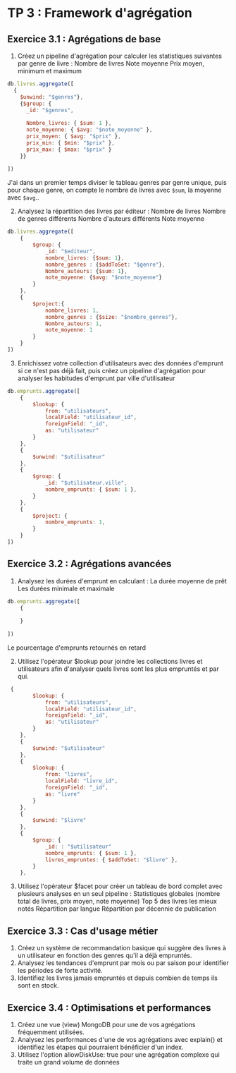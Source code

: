 # TP 3 : Framework d'agrégation
## Exercice 3.1 : Agrégations de base

1. Créez un pipeline d'agrégation pour calculer les statistiques suivantes par genre de livre :
Nombre de livres
Note moyenne
Prix moyen, minimum et maximum
```js
db.livres.aggregate([
  {
    $unwind: "$genres"},
    {$group: {
      _id: "$genres",
      
      Nombre_livres: { $sum: 1 },
      note_moyenne: { $avg: "$note_moyenne" },
      prix_moyen: { $avg: "$prix" },
      prix_min: { $min: "$prix" },
      prix_max: { $max: "$prix" }
    }}
  
])
```
J'ai dans un premier temps diviser le tableau genres par genre unique, puis pour chaque genre, on compte le nombre de livres avec `$sum`, la moyenne avec `$avg`..

2. Analysez la répartition des livres par éditeur :
Nombre de livres
Nombre de genres différents
Nombre d'auteurs différents
Note moyenne
```js
db.livres.aggregate([
    {
        $group: {
            _id: "$editeur",
            nombre_livres: {$sum: 1},
            nombre_genres : {$addToSet: "$genre"},
            Nombre_auteurs: {$sum: 1},
            note_moyenne: {$avg: "$note_moyenne"}
        }
    },
    {
        $project:{
            nombre_livres: 1,
            nombre_genres : {$size: "$nombre_genres"},
            Nombre_auteurs: 1,
            note_moyenne: 1
        }
    }
])
```
3. Enrichissez votre collection d'utilisateurs avec des données d'emprunt si ce n'est pas déjà fait, puis créez un pipeline d'agrégation pour analyser les habitudes d'emprunt par ville d'utilisateur
```js
db.emprunts.aggregate([
    {
        $lookup: {
            from: "utilisateurs",
            localField: "utilisateur_id",
            foreignField: "_id",
            as: "utilisateur"
        }
    },
    {
        $unwind: "$utilisateur"
    },
    {
        $group: {
            _id: "$utilisateur.ville",
            nombre_emprunts: { $sum: 1 },
        }
    },
    {
        $project: {
            nombre_emprunts: 1,
        }
    }
])
```

## Exercice 3.2 : Agrégations avancées
1. Analysez les durées d'emprunt en calculant :
La durée moyenne de prêt
Les durées minimale et maximale
```js
db.emprunts.aggregate([
    {
        
    }
       
])
```
Le pourcentage d'emprunts retournés en retard

2. Utilisez l'opérateur $lookup pour joindre les collections livres et utilisateurs afin d'analyser quels livres sont les plus empruntés et par qui.
```js
 {
        $lookup: {
            from: "utilisateurs",
            localField: "utilisateur_id",
            foreignField: "_id",
            as: "utilisateur"
        }
    },
    {
        $unwind: "$utilisateur"
    },
    {
        $lookup: {
            from: "livres",
            localField: "livre_id",
            foreignField: "_id",
            as: "livre"
        }
    },
    {
        $unwind: "$livre"
    },
    {
        $group: {
            _id: : "$utilisateur"
            nombre_emprunts: { $sum: 1 },
            livres_empruntes: { $addToSet: "$livre" },
        }
    },
```
3. Utilisez l'opérateur $facet pour créer un tableau de bord complet avec plusieurs analyses en un seul pipeline :
Statistiques globales (nombre total de livres, prix moyen, note moyenne)
Top 5 des livres les mieux notés
Répartition par langue
Répartition par décennie de publication

## Exercice 3.3 : Cas d'usage métier

1. Créez un système de recommandation basique qui suggère des livres à un utilisateur en fonction des
genres qu'il a déjà empruntés.
2. Analysez les tendances d'emprunt par mois ou par saison pour identifier les périodes de forte
activité.
3. Identifiez les livres jamais empruntés et depuis combien de temps ils sont en stock.

## Exercice 3.4 : Optimisations et performances
1. Créez une vue (view) MongoDB pour une de vos agrégations fréquemment utilisées.
2. Analysez les performances d'une de vos agrégations avec explain() et identifiez les étapes qui
pourraient bénéficier d'un index.
3. Utilisez l'option allowDiskUse: true pour une agrégation complexe qui traite un grand volume de
données